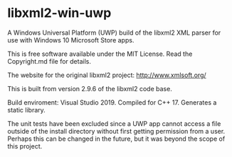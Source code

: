 # libxml2-win-uwp
A Windows Universal Platform (UWP) build of the libxml2 XML parser for use with Windows 10 Microsoft Store apps.

This is free software available under the MIT License. Read the Copyright.md file for details.

The website for the original libxml2 project: http://www.xmlsoft.org/

This is built from version 2.9.6 of the libxml2 code base.

Build enviroment: Visual Studio 2019. Compiled for C++ 17. Generates a static library.

The unit tests have been excluded since a UWP app cannot access a file outside of the install directory without first getting permission from a user. Perhaps this can be changed in the future, but it was beyond the scope of this project.

